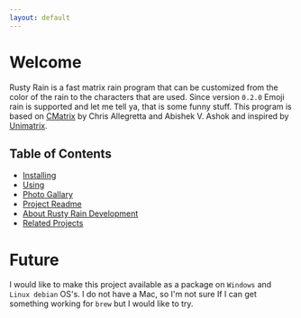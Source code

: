 ```yaml
---
layout: default
---
```


# Welcome

Rusty Rain is a fast matrix rain program that can be customized from the color of the rain to the characters that are used.
Since version `0.2.0` Emoji rain is supported and let me tell ya, that is some funny stuff. This program is based on [CMatrix](https://github.com/abishekvashok/cmatrix)
by Chris Allegretta and Abishek V. Ashok  and inspired by [Unimatrix](https://github.com/will8211/unimatrix).

## Table of Contents

* [Installing](pages/installation.md)
* [Using](./pages/using.md)
* [Photo Gallary](./pages/photo_gallary.md)
* [Project Readme](./pages/project_readme.md)
* [About Rusty Rain Development](./pages/about.md)
* [Related Projects](./pages/ezemoji.md)


# Future

I would like to make this project available as a package on `Windows` and `Linux debian` OS's.  I do not have a Mac, so I'm not sure
If I can get something working for `brew` but I would like to try.
